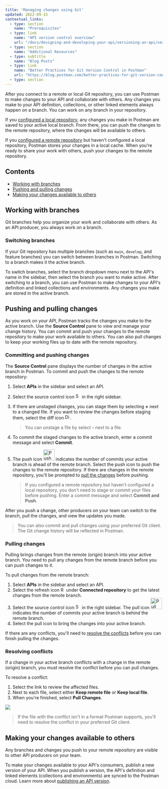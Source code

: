 ```yaml
---
title: 'Managing changes using Git'
updated: 2022-09-15
contextual_links:
  - type: section
    name: "Prerequisites"
  - type: link
    name: "API version control overview"
    url: "/docs/designing-and-developing-your-api/versioning-an-api/versioning-an-api-overview/"
  - type: section
    name: "Additional Resources"
  - type: subtitle
    name: "Blog Posts"
  - type: link
    name: "Better Practices for Git Version Control in Postman"
    url: "https://blog.postman.com/better-practices-for-git-version-control-in-postman/"
  - type: section
---
```


After you connect to a remote or local Git repository, you can use Postman to make changes to your API and collaborate with others. Any changes you make to your API definition, collections, or other linked elements always happen on a branch. You can work on any branch in your repository.

If you [configured a local repository](/docs/designing-and-developing-your-api/versioning-an-api/using-local-git-repo/), any changes you make in Postman are saved to your active local branch. From there, you can push the changes to the remote repository, where the changes will be available to others.

If you [configured a remote repository](/docs/designing-and-developing-your-api/versioning-an-api/using-external-git-repo/) but haven't configured a local repository, Postman stores your changes in a local cache. When you're ready to share your work with others, push your changes to the remote repository.

## Contents

* [Working with branches](#working-with-branches)
* [Pushing and pulling changes](#pushing-and-pulling-changes)
* [Making your changes available to others](#making-your-changes-available-to-others)

## Working with branches

Git branches help you organize your work and collaborate with others. As an API producer, you always work on a branch. <!-- You can switch to any branch in your repository, or you can create a new branch. -->

### Switching branches

If your Git repository has multiple branches (such as `main`, `develop`, and feature branches) you can switch between branches in Postman. Switching to a branch makes it the active branch.

To switch branches, select the branch dropdown menu next to the API's name in the sidebar, then select the branch you want to make active. After switching to a branch, you can use Postman to make changes to your API's definition and linked collections and environments. Any changes you make are stored in the active branch.

<!-- TO DO: ADD SCREENSHOT OF BRANCH MENU -->

<!--
### Creating a new branch

Feature branches enable you to work on changes to your API without affecting the default branch in your repository. When you create a new branch, Postman automatically makes it the active branch.

To create a new branch:

1. Steps...

> You can also create a branch when [committing changes](#committing-and-pushing-changes) to a local repository.
-->

## Pushing and pulling changes

As you work on your API, Postman tracks the changes you make to the active branch. Use the **Source Control** pane to view and manage your change history. You can commit and push your changes to the remote repository to make your work available to others. You can also pull changes to keep your working files up to date with the remote repository.

<!-- TO DO: ADD SCREENSHOT OF SOURCE CONTROL PANE -->

### Committing and pushing changes

The **Source Control** pane displays the number of changes in the active branch in Postman. To commit and push the changes to the remote repository:

1. Select **APIs** in the sidebar and select an API.
1. Select the source control icon <img alt="Source control icon" src="https://assets.postman.com/postman-docs/icon-source-control.jpg#icon" width="16px"/> in the right sidebar.
1. If there are unstaged changes, you can stage them by selecting **+** next to a changed file. If you want to review the changes before staging them, select the diff icon <img alt="Diff icon" src="https://assets.postman.com/postman-docs/icon-diff.jpg#icon" width="16px"/>.

    > You can unstage a file by select **-** next to a file.

1. To commit the staged changes to the active branch, enter a commit message and select **Commit**. <!-- If you want to commit the changes to a new feature branch instead of the active branch, select **Create a new branch for this commit** and enter a branch name before committing. -->
1. The push icon <img alt="Push icon" src="https://assets.postman.com/postman-docs/icon-push.jpg#icon" width="36px"/> indicates the number of commits your active branch is ahead of the remote branch. Select the push icon to push the changes to the remote repository. If there are changes in the remote repository, you'll be prompted to [pull the changes](#pulling-changes) before pushing.

    > If you configured a remote repository but haven't configured a local repository, you don't need to stage or commit your files before pushing. Enter a commit message and select **Commit and Push**.

After you push a change, other producers on your team can switch to the branch, pull the changes, and view the updates you made.

> You can also commit and pull changes using your preferred Git client. The Git change history will be reflected in Postman.

### Pulling changes

Pulling brings changes from the remote (origin) branch into your active branch. You need to pull any changes from the remote branch before you can push changes to it.

To pull changes from the remote branch:

1. Select **APIs** in the sidebar and select an API.
1. Select the refresh icon <img alt="Refresh icon" src="https://assets.postman.com/postman-docs/icon-refresh-v9-5.jpg#icon" width="14px"> under **Connected repository** to get the latest changes from the remote branch.
1. Select the source control icon <img alt="Source control icon" src="https://assets.postman.com/postman-docs/icon-source-control.jpg#icon" width="16px"/> in the right sidebar. The pull icon <img alt="Pull icon" src="https://assets.postman.com/postman-docs/icon-pull.jpg#icon" width="36px"/> indicates the number of commits your active branch is behind the remote branch.
1. Select the pull icon to bring the changes into your active branch.

If there are any conflicts, you'll need to [resolve the conflicts](#resolving-conflicts) before you can finish pulling the changes.

### Resolving conflicts

If a change in your active branch conflicts with a change in the remote (origin) branch, you must resolve the conflict before you can pull changes.

To resolve a conflict:

1. Select the link to review the affected files.
1. Next to each file, select either **Keep remote file** or **Keep local file**.
1. When you're finished, select **Pull Changes**.

<!-- TO DO: VERIFY STEPS, UPDATE SCREENSHOT -->

![](https://assets.postman.com/postman-docs/api-builder-pull-changes-conflict.jpg)

> If the file with the conflict isn't in a format Postman supports, you'll need to resolve the conflict in your preferred Git client.

## Making your changes available to others

Any branches and changes you push to your remote repository are visible to other API producers on your team.

To make your changes available to your API's consumers, publish a new version of your API. When you publish a version, the API's definition and linked elements (collections and environments) are synced to the Postman cloud. Learn more about [publishing an API version](/docs/designing-and-developing-your-api/versioning-an-api/api-versions/).
